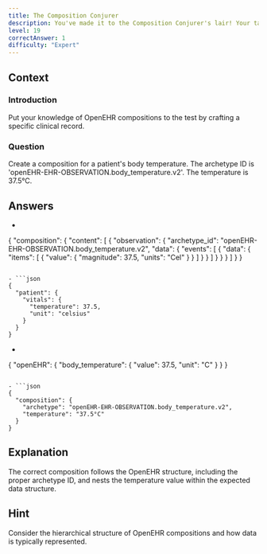 ```yaml
---
title: The Composition Conjurer
description: You've made it to the Composition Conjurer's lair! Your task is to craft a composition that will impress the Conjurer.
level: 19
correctAnswer: 1
difficulty: "Expert"
---
```


## Context

### Introduction

Put your knowledge of OpenEHR compositions to the test by crafting a specific clinical record.

### Question

Create a composition for a patient's body temperature. The archetype ID is 'openEHR-EHR-OBSERVATION.body_temperature.v2'. The temperature is 37.5°C.

## Answers

- ```json
{
  "composition": {
    "content": [
      {
        "observation": {
          "archetype_id": "openEHR-EHR-OBSERVATION.body_temperature.v2",
          "data": {
            "events": [
              {
                "data": {
                  "items": [
                    {
                      "value": {
                        "magnitude": 37.5,
                        "units": "Cel"
                      }
                    }
                  ]
                }
              }
            ]
          }
        }
      }
    ]
  }
}
```

- ```json
{
  "patient": {
    "vitals": {
      "temperature": 37.5,
      "unit": "celsius"
    }
  }
}
```

- ```json
{
  "openEHR": {
    "body_temperature": {
      "value": 37.5,
      "unit": "C"
    }
  }
}
```

- ```json
{
  "composition": {
    "archetype": "openEHR-EHR-OBSERVATION.body_temperature.v2",
    "temperature": "37.5°C"
  }
}
```

## Explanation

The correct composition follows the OpenEHR structure, including the proper archetype ID, and nests the temperature value within the expected data structure.

## Hint

Consider the hierarchical structure of OpenEHR compositions and how data is typically represented.
